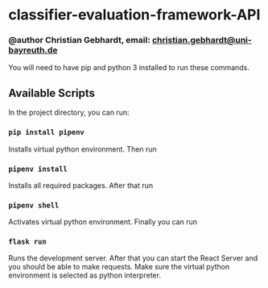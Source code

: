 # classifier-evaluation-framework-API

### @author Christian Gebhardt, email: christian.gebhardt@uni-bayreuth.de

You will need to have pip and python 3 installed to run these commands.

## Available Scripts

In the project directory, you can run:

### `pip install pipenv`

Installs virtual python environment. Then run

### `pipenv install`

Installs all required packages. After that run

### `pipenv shell`

Activates virtual python environment. Finally you can run

### `flask run`

Runs the development server. After that you can start the React Server and you should be able to make requests.
Make sure the virtual python environment is selected as python interpreter.
